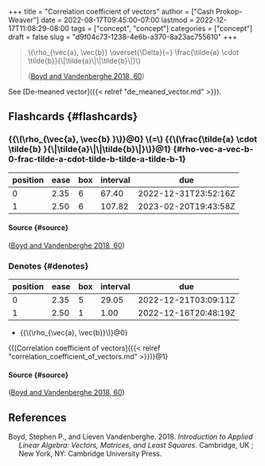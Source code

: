 +++
title = "Correlation coefficient of vectors"
author = ["Cash Prokop-Weaver"]
date = 2022-08-17T09:45:00-07:00
lastmod = 2022-12-17T11:08:29-08:00
tags = ["concept", "concept"]
categories = ["concept"]
draft = false
slug = "d9f04c73-1238-4e6b-a370-8a23ac755610"
+++

> \\(\rho\_{\vec{a}, \vec{b}} \overset{\Delta}{=} \frac{\tilde{a} \cdot \tilde{b}}{\\|\tilde{a}\\|\\|\tilde{b}\\|}\\)
>
> (<a href="#citeproc_bib_item_1">Boyd and Vandenberghe 2018, 60</a>)

See [De-meaned vector]({{< relref "de_meaned_vector.md" >}}).


## Flashcards {#flashcards}


### {{\\(\rho\_{\vec{a}, \vec{b} }\\)}@0} \\(=\\) {{\\(\frac{\tilde{a} \cdot \tilde{b} }{\\|\tilde{a}\\|\\|\tilde{b}\\|}\\)}@1} {#rho-vec-a-vec-b-0-frac-tilde-a-cdot-tilde-b-tilde-a-tilde-b-1}

| position | ease | box | interval | due                  |
|----------|------|-----|----------|----------------------|
| 0        | 2.35 | 6   | 67.40    | 2022-12-31T23:52:16Z |
| 1        | 2.50 | 6   | 107.82   | 2023-02-20T19:43:58Z |


#### Source {#source}

(<a href="#citeproc_bib_item_1">Boyd and Vandenberghe 2018, 60</a>)


### Denotes {#denotes}

| position | ease | box | interval | due                  |
|----------|------|-----|----------|----------------------|
| 0        | 2.35 | 5   | 29.05    | 2022-12-21T03:09:11Z |
| 1        | 2.50 | 1   | 1.00     | 2022-12-16T20:48:19Z |

-   {{\\(\rho\_{\vec{a}, \vec{b}}\\)}@0}

{{[Correlation coefficient of vectors]({{< relref "correlation_coefficient_of_vectors.md" >}})}@1}


#### Source {#source}

(<a href="#citeproc_bib_item_1">Boyd and Vandenberghe 2018, 60</a>)

## References

<style>.csl-entry{text-indent: -1.5em; margin-left: 1.5em;}</style><div class="csl-bib-body">
  <div class="csl-entry"><a id="citeproc_bib_item_1"></a>Boyd, Stephen P., and Lieven Vandenberghe. 2018. <i>Introduction to Applied Linear Algebra: Vectors, Matrices, and Least Squares</i>. Cambridge, UK ; New York, NY: Cambridge University Press.</div>
</div>

